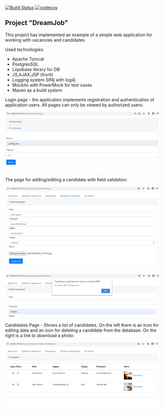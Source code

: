 [![Build Status](https://travis-ci.org/burovytsky/job4j_dreamjob.svg?branch=master)](https://travis-ci.org/burovytsky/job4j_dreamjob)
[![codecov](https://codecov.io/gh/burovytsky/job4j_dreamjob/branch/master/graph/badge.svg)](https://codecov.io/gh/burovytsky/job4j_dreamjob)

## Project "DreamJob"

This project has implemented an example of a simple web application for working with vacancies and candidates.

Used technologies:
- Apache Tomcat
- PostgresSQL
- Liquibase library for DB
- JS,AJAX,JSP (front)
- Logging system Slf4j with log4j
- Mockito with PowerMock for test cases
- Maven as a build system

Login page - the application implements registration and authentication of 
application users. All pages can only be viewed by authorized users:

![alt text](screenshots/login_page.jpg "login page")


The page for adding/editing a candidate with field validation:

![alt text](screenshots/new_candidate_page.jpg "new candidate page")

![alt text](screenshots/field_validation.jpg "new candidate page")


Candidates Page - Shows a list of candidates. On the left there is
 an icon for editing data and an icon for deleting a candidate 
 from the database. On the right is a link to download a photo:
 
![alt text](screenshots/candidates_page.jpg "candidates page")
